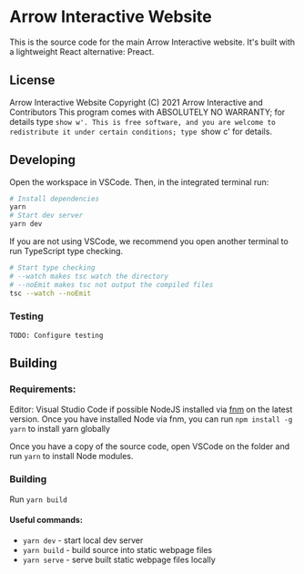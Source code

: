 # Arrow Interactive Website

<!--- simple and straight to the point --->

This is the source code for the main Arrow Interactive website. It's built with a lightweight React alternative: Preact.

## License
Arrow Interactive Website  Copyright (C) 2021  Arrow Interactive and Contributors
This program comes with ABSOLUTELY NO WARRANTY; for details type `show w'.
This is free software, and you are welcome to redistribute it
under certain conditions; type `show c' for details.

## Developing

Open the workspace in VSCode. Then, in the integrated terminal run:

```bash
# Install dependencies
yarn
# Start dev server
yarn dev
```

If you are not using VSCode, we recommend you open another terminal to run TypeScript type checking.

```bash
# Start type checking
# --watch makes tsc watch the directory
# --noEmit makes tsc not output the compiled files
tsc --watch --noEmit
```

### Testing

```
TODO: Configure testing
```

## Building

### Requirements:

Editor: Visual Studio Code if possible
NodeJS installed via [fnm](https://github.com/Schniz/fnm) on the latest version.
Once you have installed Node via fnm, you can run `npm install -g yarn` to install yarn globally

Once you have a copy of the source code, open VSCode on the folder and run `yarn` to install Node modules.

### Building

Run `yarn build`

#### Useful commands:

- `yarn dev` - start local dev server
- `yarn build` - build source into static webpage files
- `yarn serve` - serve built static webpage files locally

